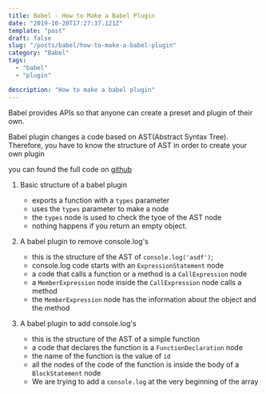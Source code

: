 ```yaml
---
title: Babel - How to Make a Babel Plugin
date: "2019-10-20T17:27:37.121Z"
template: "post"
draft: false
slug: "/posts/babel/how-to-make-a-babel-plugin"
category: "Babel"
tags:
  - "babel"
  - "plugin"

description: "How to make a babel plugin"
---
```


Babel provides APIs so that anyone can create a preset and plugin of their own.

Babel plugin changes a code based on AST(Abstract Syntax Tree). Therefore, you have to know the structure of AST in order to create your own plugin

you can found the full code on [github](https://github.com/jasonkang14/babel_practice/tree/master/test-babel-custom-plugin)

1. Basic structure of a babel plugin

   - exports a function with a `types` parameter
   - uses the `types` parameter to make a node
   - the `types` node is used to check the tyoe of the AST node
   - nothing happens if you return an empty object.

2. A babel plugin to remove console.log's

   - this is the structure of the AST of `console.log('asdf')`;
   - console.log code starts with an `ExpressionStatement` node
   - a code that calls a function or a method is a `CallExpression` node
   - a `MemberExpression` node inside the `CallExpression` node calls a method
   - the `MemberExpression` node has the information about the object and the method

3. A babel plugin to add console.log's
   - this is the structure of the AST of a simple function
   - a code that declares the function is a `FunctionDeclaration` node
   - the name of the function is the value of `id`
   - all the nodes of the code of the function is inside the body of a `BlockStatement` node
   - We are trying to add a `console.log` at the very beginning of the array
